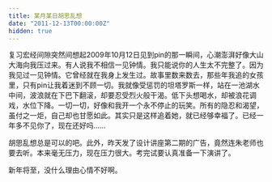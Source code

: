 ```yaml
---
title: 某月某日胡思乱想
date: "2011-12-13T00:00:00Z"
hidden: true
---
```

复习宏经间隙突然间想起2009年10月12日见到pin的那一瞬间，心潮澎湃好像大山大海向我压过来。有人说我不相信一见钟情。我只能说你的人生太不完整了。因为我见过一见钟情。它曾经就在我身上发生过。故事里数来数去，那些年我追的女孩里，只有pin让我着迷到不顾一切。我就像受惩罚的坦塔罗斯一样，站在一池湖水中间，波浪就在下巴下翻滚，却要忍受烈火般干渴。低下头想喝水，却被浪花调戏，水位下降。一切一切，好像和我开一个永不停止的玩笑。所有的隐忍和渴望，虽付之一炬，自己却也甘愿如此。其实只是这样追着她，就已经够幸福了。已经一年多不见你了，现在还好吗……

胡思乱想总是可以的吧。此外，昨天发了设计讲座第二期的广告，竟然连朱老师也要去听。本来毫无压力，现在压力很大。考完试要认真准备一下演讲了。

新年将至，没什么理由心情不好啊。